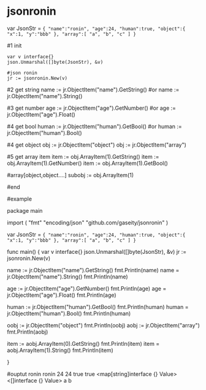 # jsonronin

var JsonStr = `{
	"name":"ronin",
	"age":24,
	"human":true,
	"object":{
		"x":1,
		"y":"bbb"
	},
	"array":[
		"a",
		"b",
		"c"
	]
}`

#1 init

	var v interface{}
	json.Unmarshal([]byte(JsonStr), &v)

	#json ronin
	jr := jsonronin.New(v)


#2 get string 
name := jr.ObjectItem("name").GetString()
#or
name := jr.ObjectItem("name").String()

#3 get number
age := jr.ObjectItem("age").GetNumber()
#or
age := jr.ObjectItem("age").Float()

#4 get bool
human := jr.ObjectItem("human").GetBool()
#or
human := jr.ObjectItem("human").Bool()

#4 get object
obj := jr.ObjectItem("object")
obj := jr.ObjectItem("array")

#5 get array item
item := obj.ArrayItem(1).GetString()
item := obj.ArrayItem(1).GetNumber()
item := obj.ArrayItem(1).GetBool()

#array[object,object....]
subobj := obj.ArrayItem(1)


#end

#example

package main

import (
	"fmt"
	"encoding/json"
	"github.com/gaseity/jsonronin"
)

var JsonStr = `{
	"name":"ronin",
	"age":24,
	"human":true,
	"object":{
		"x":1,
		"y":"bbb"
	},
	"array":[
		"a",
		"b",
		"c"
	]
}`

func main() {
	var v interface{}
	json.Unmarshal([]byte(JsonStr), &v)
	jr := jsonronin.New(v)


name := jr.ObjectItem("name").GetString()
fmt.Println(name)
name = jr.ObjectItem("name").String()
fmt.Println(name)

age := jr.ObjectItem("age").GetNumber()
fmt.Println(age)
age = jr.ObjectItem("age").Float()
fmt.Println(age)

human := jr.ObjectItem("human").GetBool()
fmt.Println(human)
human  = jr.ObjectItem("human").Bool()
fmt.Println(human)

oobj := jr.ObjectItem("object")
fmt.Println(oobj)
aobj := jr.ObjectItem("array")
fmt.Println(aobj)

item := aobj.ArrayItem(0).GetString()
fmt.Println(item)
item  = aobj.ArrayItem(1).String()
fmt.Println(item)

}

#ouptut
ronin
ronin
24
24
true
true
<map[string]interface {} Value>
<[]interface {} Value>
a
b
